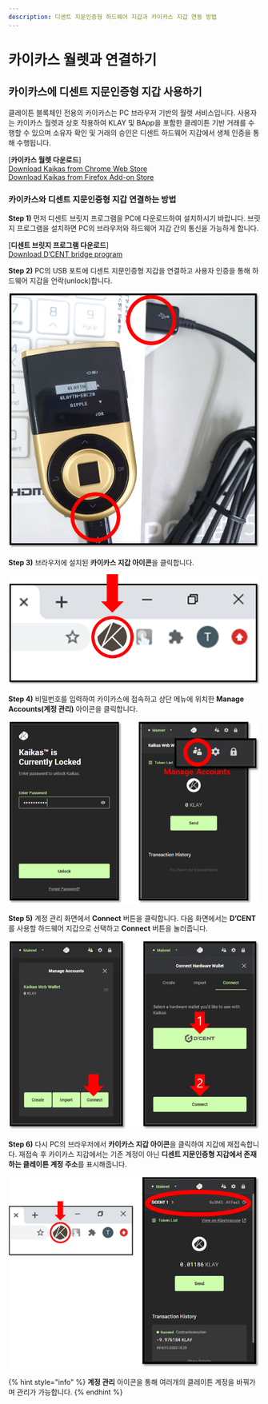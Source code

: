 ```yaml
---
description: 디센트 지문인증형 하드웨어 지갑과 카이카스 지갑 연동 방법
---
```


# 카이카스 월렛과 연결하기

## 카이카스에 디센트 지문인증형 지갑 사용하기

클레이튼 블록체인 전용의 카이카스는 PC 브라우저 기반의 월렛 서비스입니다. 사용자는 카이카스 월렛과 상호 작용하여 KLAY 및 BApp을 포함한 클레이튼 기반 거래를 수행할 수 있으며 소유자 확인 및 거래의 승인은 디센트 하드웨어 지갑에서 생체 인증을 통해 수행됩니다.

\[**카이카스 월렛 다운로드**]\
[Download Kaikas from Chrome Web Store](https://chrome.google.com/webstore/detail/kaikas/jblndlipeogpafnldhgmapagcccfchpi?h)\
[Download Kaikas from Firefox Add-on Store](https://addons.mozilla.org/ko/firefox/addon/kaikas/?src=search)

### 카이카스와 디센트 지문인증형 지갑 연결하는 방법 &#x20;

**Step 1)** 먼저 디센트 브릿지 프로그램을 PC에 다운로드하여 설치하시기 바랍니다. 브릿지 프로그램을 설치하면 PC의 브라우저와 하드웨어 지갑 간의 통신을 가능하게 합니다.

\[**디센트 브릿지 프로그램 다운로드**]\
[Download D’CENT bridge program](https://bridge.dcentwallet.com/v2/download)

**Step 2)** PC의 USB 포트에 디센트 지문인증형 지갑을 연결하고 사용자 인증을 통해 하드웨어 지갑을 언락(unlock)합니다.

<div align="left">

<img src="../.gitbook/assets/connect-biometric-to-pc.png" alt="">

</div>

**Step 3)** 브라우저에 설치된 **카이카스 지갑 아이콘**을 클릭합니다.

<div align="left">

<img src="../.gitbook/assets/kaikas-extension-on-pc.png" alt="">

</div>

**Step 4)** 비밀번호를 입력하여 카이카스에 접속하고 상단 메뉴에 위치한 **Manage Accounts(계정 관리)** 아이콘을 클릭합니다.

<div align="left">

<img src="../.gitbook/assets/kaikas-1.png" alt="">

</div>

**Step 5)** 계정 관리 화면에서 **Connect** 버튼을 클릭합니다. 다음 화면에서는 **D’CENT**를 사용할 하드웨어 지갑으로 선택하고 **Connect** 버튼을 눌러줍니다.

<div align="left">

<img src="../.gitbook/assets/kaikas-2.png" alt="">

</div>

**Step 6)** 다시 PC의 브라우저에서 **카이카스 지갑 아이콘**을 클릭하여 지갑에 재접속합니다. 재접속 후 카이카스 지갑에서는 기존 계정이 아닌 **디센트 지문인증형 지갑에서 존재하는 클레이튼 계정 주소**를 표시해줍니다.

<div align="left">

<img src="../.gitbook/assets/kaikas-3.png" alt="">

</div>

{% hint style="info" %}
&#x20;**계정 관리** 아이콘을 통해 여러개의 클레이튼 계정을 바꿔가며 관리가 가능합니다.
{% endhint %}
